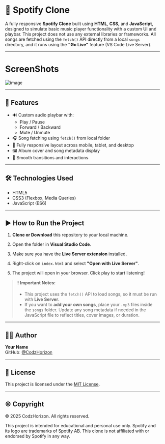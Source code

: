# 🎵 Spotify Clone

A fully responsive **Spotify Clone** built using **HTML**, **CSS**, and **JavaScript**, designed to simulate basic music player functionality with a custom UI and playbar. This project does not use any external libraries or frameworks. All songs are fetched using the `fetch()` API directly from a local `songs` directory, and it runs using the **"Go Live"** feature (VS Code Live Server).

---

# ScreenShots 

![image](https://github.com/user-attachments/assets/2635284c-1e04-41db-8af4-4855e5f26d8a)




---
## 🚀 Features

- 🔊 Custom audio playbar with:
  - Play / Pause
  - Forward / Backward
  - Mute / Unmute
- 🎧 Song fetching using `fetch()` from local folder
- 📱 Fully responsive layout across mobile, tablet, and desktop
- 🖼️ Album cover and song metadata display
- 🔄 Smooth transitions and interactions

---

## 🛠️ Technologies Used

- HTML5  
- CSS3 (Flexbox, Media Queries)  
- JavaScript (ES6)

---

## ▶️ How to Run the Project

1. **Clone or Download** this repository to your local machine.

2. Open the folder in **Visual Studio Code**.

3. Make sure you have the **Live Server extension** installed.

4. Right-click on `index.html` and select **"Open with Live Server"**.

5. The project will open in your browser. Click play to start listening!

> ❗ **Important Notes:**
> - This project uses the `fetch()` API to load songs, so it must be run with **Live Server**.
> - If you want to **add your own songs**, place your `.mp3` files inside the `songs` folder. Update any song metadata if needed in the JavaScript file to reflect titles, cover images, or duration.

---

## 👨‍💻 Author

**Your Name**  
GitHub: [@CodzHorizon](https://github.com/CodzHorizon)

---

## 📜 License

This project is licensed under the [MIT License](LICENSE).

---

## ©️ Copyright

© 2025 CodzHorizon. All rights reserved.

This project is intended for educational and personal use only. Spotify and its logo are trademarks of Spotify AB. This clone is not affiliated with or endorsed by Spotify in any way.
